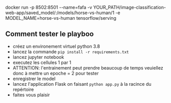 docker run -p 8502:8501 --name=fafa -v YOUR_PATH/image-classification-web-app/saved_model/:/models/horse-vs-human/1 -e MODEL_NAME=horse-vs-human tensorflow/serving


## Comment tester le playboo
- créez un environement virtuel python 3.8
- lancez la commande `pip install -r requirements.txt`
- lancez jupyter notebook
- executez les cellules 1 par 1
- ATTENTION: l'entrainement peut prendre beaucoup de temps veuiellez donc à mettre un epoche = 2 pour tester
- enregistrer le model
- lancez l'application Flask on faisant `python app.py` à la racince du repértoire
- faites vous plaisir

